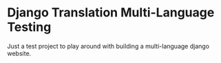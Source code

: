 Django Translation Multi-Language Testing   
===========================

Just a test project to play around with building a multi-language django website.